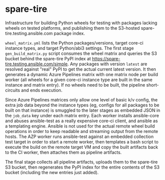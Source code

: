 # spare-tire
Infrastructure for building Python wheels for testing with packages lacking wheels on tested platforms, and publishing
them to the S3-hosted spare-tire.testing.ansible.com package index.

`wheel_matrix.yml` lists the Python packages/versions, target core-ci instance types, and target Python/abi3 settings.
The first stage `gen_build_matrix.py` script consumes the wheel matrix and queries the S3 bucket behind the spare-tire
PyPI index at https://spare-tire.testing.ansible.com/simple. Any packages with version `latest` are resolved against
"real" PyPI to get the actual current latest version. It then generates a dynamic Azure Pipelines matrix with one
matrix node per build worker (all wheels for a given core-ci instance type are built in the same instance and matrix
entry). If no wheels need to be built, the pipeline short-circuits and ends execution.

Since Azure Pipelines matrices only allow one level of basic k/v config, the extra job data beyond the instance types
(eg, configs for all packages to be built on that instance) is smuggled to the later stages as embedded JSON in the
`job_data` key under each matrix entry. Each worker installs ansible-core and abuses ansible-test as a really expensive
core-ci client, and ansible as a templating engine. Ansible is not used for the actual remote wheel build operations in
order to keep readable and streaming output from the remote hosts. The AZP worker runs ansible-test against an
embedded collection test target in order to start a remote worker, then templates a bash script to execute the build
on the remote target VM and copy the built artifacts back to the CI worker, then attaches them as pipeline artifacts.

The final stage collects all pipeline artifacts, uploads them to the spare-tire S3 bucket, then regenerates the PyPI
index for the entire contents of the S3 bucket (including the new entries just added).
